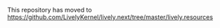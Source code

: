 This repository has moved to https://github.com/LivelyKernel/lively.next/tree/master/lively.resources
